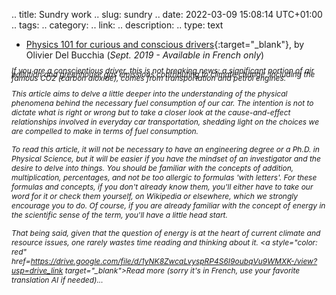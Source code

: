 .. title: Sundry work
.. slug: sundry
.. date: 2022-03-09 15:08:14 UTC+01:00
.. tags: 
.. category: 
.. link: 
.. description: 
.. type: text

- [Physics 101 for curious and conscious drivers](https://drive.google.com/file/d/1yNK8ZwcaLvyspRP4S6I9oubqVu9WMXK-/view?usp=drive_link){:target="_blank"}, by Olivier Del Bucchia (*Sept. 2019 - Available in French only*)

<span style="line-height:0.5;font-size:12px;font-style: italic;">If you are a conscientious driver, this is not breaking news: a significant portion of air pollution and greenhouse gas emissions contributing to climate change, including the famous CO2 (carbon dioxide), comes from transportation and petrol engines.</span>

<span style="font-size:12px;font-style: italic;">This article aims to delve a little deeper into the understanding of the physical phenomena behind the necessary fuel consumption of our car. The intention is not to dictate what is right or wrong but to take a closer look at the cause-and-effect relationships involved in everyday car transportation, shedding light on the choices we are compelled to make in terms of fuel consumption.</span>

<span style="font-size:12px;font-style: italic;">To read this article, it will not be necessary to have an engineering degree or a Ph.D. in Physical Science, but it will be easier if you have the mindset of an investigator and the desire to delve into things. You should be familiar with the concepts of addition, multiplication, percentages, and not be too allergic to formulas 'with letters'. For these formulas and concepts, if you don't already know them, you'll either have to take our word for it or check them yourself, on Wikipedia or elsewhere, which we strongly encourage you to do. Of course, if you are already familiar with the concept of energy in the scientific sense of the term, you'll have a little head start.</span>

<span style="font-size:12px;font-style: italic;">That being said, given that the question of energy is at the heart of current climate and resource issues, one rarely wastes time reading and thinking about it. <a style="color: red" href=https://drive.google.com/file/d/1yNK8ZwcaLvyspRP4S6I9oubqVu9WMXK-/view?usp=drive_link target="_blank">Read more (sorry it's in French, use your favorite translation AI if needed)...</a></span>
